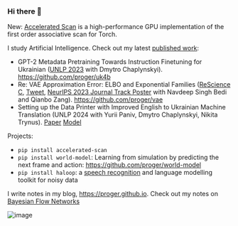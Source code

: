 ### Hi there 👋

New: [Accelerated Scan](https://twitter.com/darkproger/status/1745041586394648975) is a high-performance GPU implementation of the first order associative scan for Torch.

I study Artificial Intelligence. Check out my latest [published work](https://scholar.google.com/citations?user=03tssc4AAAAJ):

- GPT-2 Metadata Pretraining Towards Instruction Finetuning for Ukrainian ([UNLP 2023](https://unlp.org.ua) with Dmytro Chaplynskyi). https://github.com/proger/uk4b
- Re: VAE Approximation Error: ELBO and Exponential Families ([ReScience C](https://zenodo.org/record/8173745), [Tweet](https://twitter.com/darkproger/status/1691755047145673029), [NeurIPS 2023 Journal Track Poster](https://nips.cc/virtual/2023/events/journal_track_2023) with Navdeep Singh Bedi and Qianbo Zang). https://github.com/proger/vae
- Setting up the Data Printer with Improved English to Ukrainian Machine Translation (UNLP 2024 with Yurii Paniv, Dmytro Chaplynskyi, Nikita Trynus). [Paper](https://arxiv.org/abs/2404.15196) [Model](https://huggingface.co/lang-uk/dragoman)

Projects:

- `pip install accelerated-scan`
- `pip install world-model`: Learning from simulation by predicting the next frame and action: https://github.com/proger/world-model
- `pip install haloop`: a [speech recognition](https://wandb.ai/stud76/rnnlm/reports/haloop-on-LibriSpeech--Vmlldzo0MDgzMTQw) and language modelling toolkit for noisy data

I write notes in my blog, https://proger.github.io. Check out my notes on [Bayesian Flow Networks](https://proger.github.io/posts/bfn/normal.html)

![image](https://github.com/proger/proger/assets/66214/3c125547-1edd-4c6d-8bc8-2d22206a5f8d)
